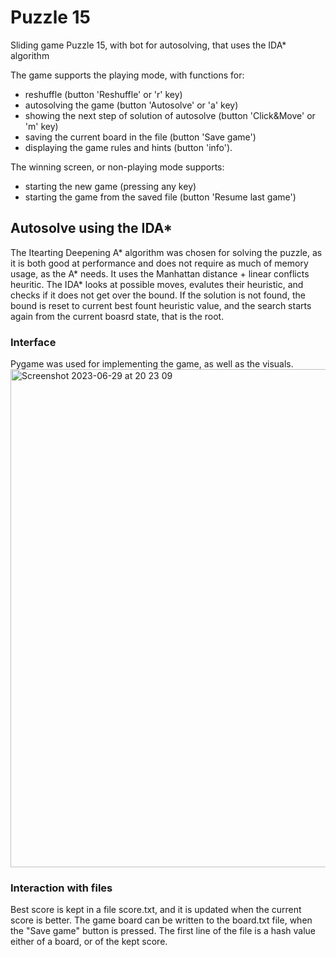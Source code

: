# Puzzle 15
Sliding game Puzzle 15, with bot for autosolving, that uses the IDA* algorithm

The game supports the playing mode, with functions for:
- reshuffle (button 'Reshuffle' or 'r' key)
- autosolving the game (button 'Autosolve' or 'a' key)
- showing the next step of solution of autosolve (button 'Click&Move' or 'm' key)
- saving the current board in the file (button 'Save game')
- displaying the game rules and hints (button 'info').

The winning screen, or non-playing mode supports: 
- starting the new game (pressing any key)
- starting the game from the saved file  (button 'Resume last game')

## Autosolve using the IDA*
The Itearting Deepening A* algorithm was chosen for solving the puzzle, as it is both good at performance and does not require as much of memory usage, as the A* needs. 
It uses the Manhattan distance + linear conflicts heuritic. The IDA* looks at possible moves, evalutes their heuristic, and checks if it does not get over the bound.
If the solution is not found, the bound is reset to current best fount heuristic value, and the search starts again from the current boasrd state, that is the root.
### Interface 
Pygame was used for implementing the game, as well as the visuals. 
<img width="797" alt="Screenshot 2023-06-29 at 20 23 09" src="https://github.com/angiee99/puzzle15/assets/115156646/ec1211d6-6865-481d-a545-a68d710dcd7b">

### Interaction with files
Best score is kept in a file score.txt, and it is updated when the current score is better. 
The game board can be written to the board.txt file, when the "Save game" button is pressed. 
The first line of the file is a hash value either of a board, or of the kept score. 
